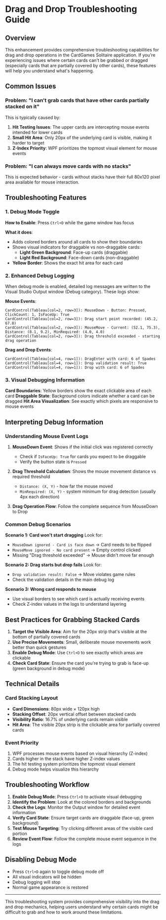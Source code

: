 # Drag and Drop Troubleshooting Guide

## Overview

This enhancement provides comprehensive troubleshooting capabilities for drag and drop operations in the CardGames Solitaire application. If you're experiencing issues where certain cards can't be grabbed or dragged (especially cards that are partially covered by other cards), these features will help you understand what's happening.

## Common Issues

### Problem: "I can't grab cards that have other cards partially stacked on it"
This is typically caused by:
1. **Hit Testing Issues**: The upper cards are intercepting mouse events intended for lower cards
2. **Small Hit Area**: Only 20px of the underlying card is visible, making it harder to target
3. **Z-Index Priority**: WPF prioritizes the topmost visual element for mouse events

### Problem: "I can always move cards with no stacks"
This is expected behavior - cards without stacks have their full 80x120 pixel area available for mouse interaction.

## Troubleshooting Features

### 1. Debug Mode Toggle

**How to Enable**: Press `Ctrl+D` while the game window has focus

**What it does**:
- Adds colored borders around all cards to show their boundaries
- Shows visual indicators for draggable vs non-draggable cards:
  - **Light Green Background**: Face-up cards (draggable)
  - **Light Red Background**: Face-down cards (non-draggable)
- **Yellow Border**: Shows the exact hit area for each card

### 2. Enhanced Debug Logging

When debug mode is enabled, detailed log messages are written to the Visual Studio Output window (Debug category). These logs show:

**Mouse Events**:
```
CardControl(Tableau[col=2, row=3]): MouseDown - Button: Pressed, ClickCount: 1, IsFaceUp: True
CardControl(Tableau[col=2, row=3]): Drag start point recorded: (45.2, 67.8)
CardControl(Tableau[col=2, row=3]): MouseMove - Current: (52.1, 75.3), Distance: (8.1, 9.2), MinRequired: (4.0, 4.0)
CardControl(Tableau[col=2, row=3]): Drag threshold exceeded - starting drag operation
```

**Drag and Drop Events**:
```
CardControl(Tableau[col=4, row=1]): DragEnter with card: 6 of Spades
CardControl(Tableau[col=4, row=1]): Drop validation result: True
CardControl(Tableau[col=4, row=1]): Drop with card: 6 of Spades
```

### 3. Visual Debugging Information

**Card Boundaries**: Yellow borders show the exact clickable area of each card
**Draggable State**: Background colors indicate whether a card can be dragged
**Hit Area Visualization**: See exactly which pixels are responsive to mouse events

## Interpreting Debug Information

### Understanding Mouse Event Logs

1. **MouseDown Event**: Shows if the initial click was registered correctly
   - Check if `IsFaceUp: True` for cards you expect to be draggable
   - Verify the button state is `Pressed`

2. **Drag Threshold Calculation**: Shows the mouse movement distance vs required threshold
   - `Distance: (X, Y)` - how far the mouse moved
   - `MinRequired: (X, Y)` - system minimum for drag detection (usually 4px each direction)

3. **Drag Operation Flow**: Follow the complete sequence from MouseDown to Drop

### Common Debug Scenarios

**Scenario 1: Card won't start dragging**
Look for:
- `MouseDown ignored - Card is face down` → Card needs to be flipped
- `MouseMove ignored - No card present` → Empty control clicked
- Missing "Drag threshold exceeded" → Mouse didn't move far enough

**Scenario 2: Drag starts but drop fails**
Look for:
- `Drop validation result: False` → Move violates game rules
- Check the validation details in the main debug log

**Scenario 3: Wrong card responds to mouse**
- Use visual borders to see which card is actually receiving events
- Check Z-index values in the logs to understand layering

## Best Practices for Grabbing Stacked Cards

1. **Target the Visible Area**: Aim for the 20px strip that's visible at the bottom of partially covered cards
2. **Use Precise Movements**: Small, deliberate mouse movements work better than quick gestures
3. **Enable Debug Mode**: Use `Ctrl+D` to see exactly which areas are clickable
4. **Check Card State**: Ensure the card you're trying to grab is face-up (green background in debug mode)

## Technical Details

### Card Stacking Layout
- **Card Dimensions**: 80px wide × 120px high
- **Stacking Offset**: 20px vertical offset between stacked cards
- **Visibility Ratio**: 16.7% of underlying cards remain visible
- **Hit Area**: The visible 20px strip is the clickable area for partially covered cards

### Event Priority
1. WPF processes mouse events based on visual hierarchy (Z-index)
2. Cards higher in the stack have higher Z-index values
3. The hit testing system prioritizes the topmost visual element
4. Debug mode helps visualize this hierarchy

## Troubleshooting Workflow

1. **Enable Debug Mode**: Press `Ctrl+D` to activate visual debugging
2. **Identify the Problem**: Look at the colored borders and backgrounds
3. **Check the Logs**: Monitor the Output window for detailed event information
4. **Verify Card State**: Ensure target cards are draggable (face-up, green background)
5. **Test Mouse Targeting**: Try clicking different areas of the visible card portion
6. **Review Event Flow**: Follow the complete mouse event sequence in the logs

## Disabling Debug Mode

- Press `Ctrl+D` again to toggle debug mode off
- All visual indicators will be hidden
- Debug logging will stop
- Normal game appearance is restored

---

This troubleshooting system provides comprehensive visibility into the drag and drop mechanics, helping users understand why certain cards might be difficult to grab and how to work around these limitations.